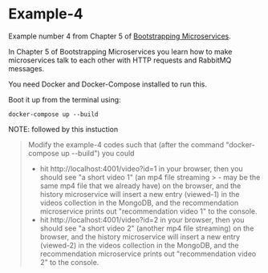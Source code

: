 # Example-4

Example number 4 from Chapter 5 of [Bootstrapping Microservices](https://www.bootstrapping-microservices.com).

In Chapter 5 of Bootstrapping Microservices you learn how to make microservices talk to each other with HTTP requests and RabbitMQ messages.

You need Docker and Docker-Compose installed to run this.

Boot it up from the terminal using:

    docker-compose up --build

NOTE: followed by this instuction

> Modify the example-4 codes such that (after the command "docker-compose up --build") you could 
> - hit http://localhost:4001/video?id=1 in your browser, then you should see "a short video 1" (an mp4 file streaming > - may be the same mp4 file that we already have) on the browser, and the history microservice will insert a new entry (viewed-1) in the videos collection in the MongoDB, and the recommendation microservice prints out "recommendation video 1" to the console.
> - hit http://localhost:4001/video?id=2 in your browser, then you should see "a short video 2" (another mp4 file streaming) on the browser, and the history microservice will insert a new entry (viewed-2) in the videos collection in the MongoDB, and the recommendation microservice prints out "recommendation video 2" to the console.
